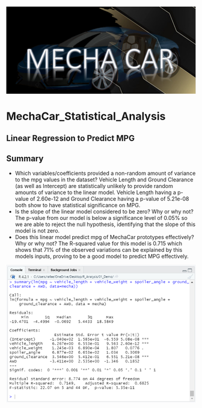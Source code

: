 ![](Resources/mec0.png) 
# MechaCar_Statistical_Analysis
## Linear Regression to Predict MPG
## Summary
* Which variables/coefficients provided a non-random amount of variance to the mpg values in the dataset?
Vehicle Length and Ground Clearance (as well as Intercept) are statistically unlikely to provide random amounts of variance to the linear model. Vehicle Length having a p-value of 2.60e-12 and Ground Clearance having a p-value of 5.21e-08 both show to have statistical significance on MPG.
* Is the slope of the linear model considered to be zero? Why or why not?
The p-value from our model is below a significance level of 0.05% so we are able to reject the null hypothesis, identifying that the slope of this model is not zero.
* Does this linear model predict mpg of MechaCar prototypes effectively? Why or why not?
The R-squared value for this model is 0.715 which shows that 71% of the observed variations can be explained by this models inputs, proving to be a good model to predict MPG effectively.

![](Resources/mec1.png) 
